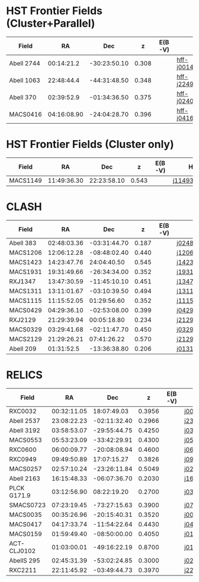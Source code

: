 HST Frontier Fields (Cluster+Parallel)
===================

| Field       |   RA    |  Dec  |  z  | E(B-V)|  HST                                                                                                                     |  IRAC  |
|-------------|---------|-------|-----|------|--------------------------------------------------------------------------------------------------------------------------|--------|
|  Abell 2744 |  00:14:21.2       |-30:23:50.10       | 0.308    | | [hff-j001408m3023](https://s3.amazonaws.com/grizli-v1/Pipeline/hff-j001408m3023/Prep/hff-j001408m3023.summary.html)      |  [A2744_hff-j001408m3023](https://s3.amazonaws.com/grizli-v1/Pipeline/hff-j001408m3023/Photometry/index.html)      |
|  Abell 1063     |  22:48:44.4       | -44:31:48.50      | 0.348    | |  [hff-j224900m4432](https://s3.amazonaws.com/grizli-v1/Pipeline/hff-j224900m4432/Prep/hff-j224900m4432.summary.html)                                                                                                                   |  [ A1063_hff-j224900m4432](https://s3.amazonaws.com/grizli-v1/Pipeline/hff-j224900m4432/Photometry/index.html)      |
| Abell 370|      02:39:52.9    | -01:34:36.50               | 0.375| | [hff-j024004m0136](https://s3.amazonaws.com/grizli-v1/Pipeline/hff-j024004m0136/Prep/hff-j024004m0136.summary.html) | [A370_hff-j024004m0136](https://s3.amazonaws.com/grizli-v1/Pipeline/hff-j024004m0136/Photometry/index.html)  |
|   MACS0416    | 04:16:08.90        |  -24:04:28.70     | 0.396    | |    [hff-j041620m2406](https://s3.amazonaws.com/grizli-v1/Pipeline/hff-j041620m2406/Prep/hff-j041620m2406.summary.html) | [M0416_hff-j041620m2406](https://s3.amazonaws.com/grizli-v1/Pipeline/hff-j041620m2406/Photometry/index.html)      |

HST Frontier Fields (Cluster only)
===================

| Field       |   RA    |  Dec  |  z  | E(B-V)| HST                                                                                                                     |  IRAC  |
|-------------|---------|-------|-----|------|--------------------------------------------------------------------------------------------------------------------------|--------|
|MACS1149   |11:49:36.30 |22:23:58.10| 0.543   |               | [j114936p2222](https://s3.amazonaws.com/grizli-v1/Pipeline/j114936p2222/Prep/j114936p2222.summary.html)| [M1149_j114936p2222](https://s3.amazonaws.com/grizli-v1/Pipeline/j114936p2222/Photometry/index.html)


CLASH
=====

| Field       |   RA    |  Dec  |  z  |E(B-V)|  HST                                                                                                                     |  IRAC  |
|-------------|---------|-------|-----|-------|-------------------------------------------------------------------------------------------------------------------|--------|
|  Abell 383 |  02:48:03.36       | -03:31:44.70      |  0.187 |  | [j024804m0332](https://s3.amazonaws.com/grizli-v1/Pipeline/j024804m0332/Prep/j024804m0332.summary.html)      | [A383_j024804m0332](https://s3.amazonaws.com/grizli-v1/Pipeline/j024804m0332/Photometry/index.html)        |
|  MACS1206       |   12:06:12.28      |  -08:48:02.40     | 0.440  |  | [j120612m0848](https://s3.amazonaws.com/grizli-v1/Pipeline/j120612m0848/Prep/j120612m0848.summary.html)     | [M1206_j120612m0848](https://s3.amazonaws.com/grizli-v1/Pipeline/j120612m0848/Photometry/index.html)       |
|  MACS1423        | 14:23:47.76        | 24:04:40.50      |  0.545  | | [j142348p2405](https://s3.amazonaws.com/grizli-v1/Pipeline/j142348p2405/Prep/j142348p2405.summary.html)                                                                                                                        | [M1423-j142348p2405](https://s3.amazonaws.com/grizli-v1/Pipeline/j142348p2405/Photometry/index.html)       |
|  MACS1931       |   19:31:49.66       |  -26:34:34.00     |  0.352 |  |  [j193148m2635](https://s3.amazonaws.com/grizli-v1/Pipeline/j193148m2635/Prep/j193148m2635.summary.html)                                                                                                                      |  [M1931_j193148m2635](https://s3.amazonaws.com/grizli-v1/Pipeline/j193148m2635/Photometry/index.html)      |
|  RXJ1347        | 13:47:30.59         |  -11:45:10.10     | 0.451| |  [j134732m1145](https://s3.amazonaws.com/grizli-v1/Pipeline/j134732m1145/Prep/j134732m1145.summary.html)                                                                                                                        | [RXJ1347_j134732m1145](https://s3.amazonaws.com/grizli-v1/Pipeline/j134732m1145/Photometry/index.html)       |
|  MACS1311   |  13:11:01.67       |  -03:10:39.50     | 0.494    | | [j131100m0311](https://s3.amazonaws.com/grizli-v1/Pipeline/j131100m0311/Prep/j131100m0311.summary.html)                                                                                                                       | [M1311_j131100m0311](https://s3.amazonaws.com/grizli-v1/Pipeline/j131100m0311/Photometry/index.html)       |
|  MACS1115        |  11:15:52.05       | 01:29:56.60      | 0.352    | |  [j111552p0130](https://s3.amazonaws.com/grizli-v1/Pipeline/j111552p0130/Prep/j111552p0130.summary.html)                                                                                                                       |  [M1115_j111552p0130](https://s3.amazonaws.com/grizli-v1/Pipeline/j111552p0130/Photometry/index.html)     |
|  MACS0429        | 04:29:36.10        |  -02:53:08.00     | 0.399    | | [j042936m0253](https://s3.amazonaws.com/grizli-v1/Pipeline/j042936m0253/Prep/j042936m0253.summary.html)                                                                                                                        | [M0429_j042936m0253](https://s3.amazonaws.com/grizli-v1/Pipeline/j042936m0253/Photometry/index.html)        |
|  RXJ2129      |  21:29:39.94       |  00:05:18.80     | 0.234    | | [j212940p0005](https://s3.amazonaws.com/grizli-v1/Pipeline/j212940p0005/Prep/j212940p0005.summary.html) | [RXJ2129_j212940p0005](https://s3.amazonaws.com/grizli-v1/Pipeline/j212940p0005/Photometry/index.html)|
|  MACS0329      |  03:29:41.68       |  -02:11:47.70      | 0.450    | | [j032940m0212](https://s3.amazonaws.com/grizli-v1/Pipeline/j032940m0212/Prep/j032940m0212.summary.html) | [M0329_j032940m0212](https://s3.amazonaws.com/grizli-v1/Pipeline/j032940m0212/Photometry/index.html)|
|  MACS2129      |  21:29:26.21     |  07:41:26.22    | 0.570    | | [j212928m0741](https://s3.amazonaws.com/grizli-v1/Pipeline/j212928m0741/Prep/j212928m0741.summary.html) | [M2129_j212928m0741](https://s3.amazonaws.com/grizli-v1/Pipeline/j212928m0741/Photometry/index.html)|
|  Abell 209      |  01:31:52.5      |  -13:36:38.80      | 0.206    | | [j013152m1337](https://s3.amazonaws.com/grizli-v1/Pipeline/j013152m1337/Prep/j013152m1337.summary.html) | [A209_j013152m1337](https://s3.amazonaws.com/grizli-v1/Pipeline/j013152m1337/Photometry/index.html)|

RELICS
======

| Field       |   RA    |  Dec  |  z  | E(B-V)| HST                                                                                                                     |  IRAC  |
|-------------|---------|-------|-----|-------|-------------------------------------------------------------------------------------------------------------------|--------|
|  RXC0032|  00:32:11.05        | 18:07:49.03     |  0.3956 | | [j003212p1808](https://s3.amazonaws.com/grizli-v1/Pipeline/j003212p1808/Prep/j003212p1808.summary.html)      | [RXC0032_j003212p1808](https://s3.amazonaws.com/grizli-v1/Pipeline/j003212p1808/Photometry/index.html)       |
|  Abell 2537|  23:08:22.23        |  -02:11:32.40    |  0.2966 | | [j230824m0212](https://s3.amazonaws.com/grizli-v1/Pipeline/j230824m0212/Prep/j230824m0212.summary.html)      | [A2537_j230824m0212](https://s3.amazonaws.com/grizli-v1/Pipeline/j230824m0212/Photometry/index.html)       |
|  Abell 3192 |  03:58:53.07        | -29:55:44.75     |  0.4250 | | [j035852m2956](https://s3.amazonaws.com/grizli-v1/Pipeline/j035852m2956/Prep/j035852m2956.summary.html)      | [A3192_j035852m2956](https://s3.amazonaws.com/grizli-v1/Pipeline/j035852m2956/Photometry/index.html)       |
|  MACS0553 |  05:53:23.09         | -33:42:29.91    |  0.4300  | | [j055324m3342](https://s3.amazonaws.com/grizli-v1/Pipeline/j055324m3342/Prep/j055324m3342.summary.html)      | [M0553_j055324m3342](https://s3.amazonaws.com/grizli-v1/Pipeline/j055324m3342/Photometry/index.html)       |
|  RXC0600 |  06:00:09.77         | -20:08:08.94    |  0.4600  | | [j060008m2008](https://s3.amazonaws.com/grizli-v1/Pipeline/j060008m2008/Prep/j060008m2008.summary.html)      | [RXC0600_j060008m2008](https://s3.amazonaws.com/grizli-v1/Pipeline/j060008m2008/Photometry/index.html)       |
|  RXC0949 | 09:49:50.89         | 17:07:15.27    |  0.3826  | | [j094952p1707](https://s3.amazonaws.com/grizli-v1/Pipeline/j094952p1707/Prep/j094952p1707.summary.html)      | [RXC0949_j094952p1707](https://s3.amazonaws.com/grizli-v1/Pipeline/j094952p1707/Photometry/index.html)       |
| MACS0257|  02:57:10.24         | -23:26:11.84   |  0.5049  | | [j025708m2326](https://s3.amazonaws.com/grizli-v1/Pipeline/j025708m2326/Prep/j025708m2326.summary.html)      | [M0257_j025708m2326](https://s3.amazonaws.com/grizli-v1/Pipeline/j025708m2326/Photometry/index.html)       |
|  Abell 2163 | 16:15:48.33         | -06:07:36.70    |  0.2030 | | [j161544m0609](https://s3.amazonaws.com/grizli-v1/Pipeline/j161544m0609/Prep/j161544m0609.summary.html)      | [A2163_j161544m0609](https://s3.amazonaws.com/grizli-v1/Pipeline/j161544m0609/Photometry/index.html)       |
|  PLCK G171.9 |  03:12:56.90          | 08:22:19.20    |  0.2700 | | [j031256p0822](https://s3.amazonaws.com/grizli-v1/Pipeline/j031256p0822/Prep/j031256p0822.summary.html)      | [PLC171_j031256p0822](https://s3.amazonaws.com/grizli-v1/Pipeline/j031256p0822/Photometry/index.html)       |
|  SMACS0723 |  07:23:19.45          | -73:27:15.63    |  0.3900  | |[j072320m7327](https://s3.amazonaws.com/grizli-v1/Pipeline/j072320m7327/Prep/j072320m7327.summary.html)      | [M0723_j072320m7327](https://s3.amazonaws.com/grizli-v1/Pipeline/j072320m7327/Photometry/index.html)       |
|  MACS0035        | 00:35:26.96         |  -20:15:40.31     | 0.3520     |    |[j003528m2016](https://s3.amazonaws.com/grizli-v1/Pipeline/j003528m2016/Prep/j003528m2016.summary.html) | [M0035_j003528m2016](https://s3.amazonaws.com/grizli-v1/Pipeline/j003528m2016/Photometry/index.html) | 
|   MACS0417         | 04:17:33.74        |  -11:54:22.64     | 0.4430     |   | [j041732m1154](https://s3.amazonaws.com/grizli-v1/Pipeline/j041732m1154/Prep/j041732m1154.summary.html) | [M0417_j041732m1154](https://s3.amazonaws.com/grizli-v1/Pipeline/j041732m1154/Photometry/index.html) | 
|  MACS0159  |  01:59:49.40       |    -08:50:00.00    | 0.4050    |   | [j015948m0850](https://s3.amazonaws.com/grizli-v1/Pipeline/j015948m0850/Prep/j015948m0850.summary.html) | [M0159_j015948m0850](https://s3.amazonaws.com/grizli-v1/Pipeline/j015948m0850/Photometry/index.html) |   
|  ACT-CLJ0102  | 01:03:00.01        |  -49:16:22.19     |  0.8700   | | [j010256m4916](https://s3.amazonaws.com/grizli-v1/Pipeline/j010256m4916/Prep/j010256m4916.summary.html) | [ACT0102_j010256m4916](https://s3.amazonaws.com/grizli-v1/Pipeline/j010256m4916/Photometry/index.html) | 
|  AbellS 295  |  02:45:31.39       |  -53:02:24.85     |   0.3000  | |[j024532m5302](https://s3.amazonaws.com/grizli-v1/Pipeline/j024532m5302/Prep/j024532m5302.summary.html) |[A295_j024532m5302](https://s3.amazonaws.com/grizli-v1/Pipeline/j024532m5302/Photometry/index.html) |     
|  RXC2211  |   22:11:45.92      | -03:49:44.73      |  0.3970   | | [j221148m0350](https://s3.amazonaws.com/grizli-v1/Pipeline/j221148m0350/Prep/j221148m0350.summary.html) |[RXC2211_j221148m0350](https://s3.amazonaws.com/grizli-v1/Pipeline/j221148m0350/Photometry/index.html) |     
